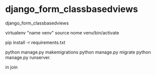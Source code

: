 # django_form_classbasedviews
django_form_classbasedviews

virtualenv "name venv"
source nome venv/bin/activate

pip install -r requirements.txt

python manage.py makemigrations
python manage.py migrate 
python manage.py runserver.

in join 
